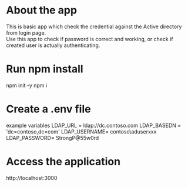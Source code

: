 # About the app
This is basic app which check the credential against the Active directory from login page.  
Use this app to check if password is correct and working, or check if created user is actually authenticating.  

# Run npm install
npm init -y
npm i

# Create a .env file
example variables
LDAP_URL = ldap://dc.contoso.com
LDAP_BASEDN = 'dc=contoso,dc=com'
LDAP_USERNAME= contoso\aduserxxx
LDAP_PASSWORD= StrongP@55w0rd

# Access the application
http://localhost:3000
